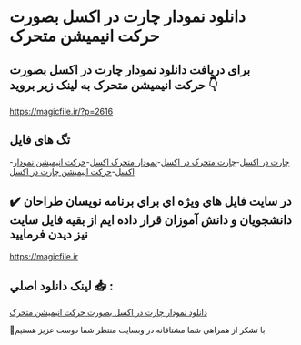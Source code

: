 # دانلود نمودار چارت در اکسل بصورت حرکت انیمیشن متحرک

## برای دریافت دانلود نمودار چارت در اکسل بصورت حرکت انیمیشن متحرک به لینک زیر بروید 👇

https://magicfile.ir/?p=2616

## تگ های فایل

-[چارت در اکسل](https://magicfile.ir/product/%d9%86%d9%85%d9%88%d8%af%d8%a7%d8%b1-%da%86%d8%a7%d8%b1%d8%aa-%d8%af%d8%b1-%d8%a7%da%a9%d8%b3%d9%84-%d8%a8%d8%b5%d9%88%d8%b1%d8%aa-%d8%ad%d8%b1%da%a9%d8%aa%d8%a7%d9%86%db%8c%d9%85%db%8c%d8%b4%d9%86-%d9%85%d8%aa%d8%ad%d8%b1%da%a9/)-[چارت متحرک در اکسل](https://magicfile.ir/product/%d9%86%d9%85%d9%88%d8%af%d8%a7%d8%b1-%da%86%d8%a7%d8%b1%d8%aa-%d8%af%d8%b1-%d8%a7%da%a9%d8%b3%d9%84-%d8%a8%d8%b5%d9%88%d8%b1%d8%aa-%d8%ad%d8%b1%da%a9%d8%aa%d8%a7%d9%86%db%8c%d9%85%db%8c%d8%b4%d9%86-%d9%85%d8%aa%d8%ad%d8%b1%da%a9/)-[نمودار متحرک اکسل](https://magicfile.ir/product/%d9%86%d9%85%d9%88%d8%af%d8%a7%d8%b1-%da%86%d8%a7%d8%b1%d8%aa-%d8%af%d8%b1-%d8%a7%da%a9%d8%b3%d9%84-%d8%a8%d8%b5%d9%88%d8%b1%d8%aa-%d8%ad%d8%b1%da%a9%d8%aa%d8%a7%d9%86%db%8c%d9%85%db%8c%d8%b4%d9%86-%d9%85%d8%aa%d8%ad%d8%b1%da%a9/)-[حرکت انیمیشن نمودار اکسل](https://magicfile.ir/product/%d9%86%d9%85%d9%88%d8%af%d8%a7%d8%b1-%da%86%d8%a7%d8%b1%d8%aa-%d8%af%d8%b1-%d8%a7%da%a9%d8%b3%d9%84-%d8%a8%d8%b5%d9%88%d8%b1%d8%aa-%d8%ad%d8%b1%da%a9%d8%aa%d8%a7%d9%86%db%8c%d9%85%db%8c%d8%b4%d9%86-%d9%85%d8%aa%d8%ad%d8%b1%da%a9/)-[حرکت انیمیشن چارت در اکسل](https://magicfile.ir/product/%d9%86%d9%85%d9%88%d8%af%d8%a7%d8%b1-%da%86%d8%a7%d8%b1%d8%aa-%d8%af%d8%b1-%d8%a7%da%a9%d8%b3%d9%84-%d8%a8%d8%b5%d9%88%d8%b1%d8%aa-%d8%ad%d8%b1%da%a9%d8%aa%d8%a7%d9%86%db%8c%d9%85%db%8c%d8%b4%d9%86-%d9%85%d8%aa%d8%ad%d8%b1%da%a9/)

## ✔️ در سايت فايل هاي ويژه اي براي برنامه نويسان طراحان دانشجويان و دانش آموزان قرار داده ايم از بقيه فايل سايت نيز ديدن فرماييد

https://magicfile.ir


## لينک دانلود اصلي 📥 :

[دانلود نمودار چارت در اکسل بصورت حرکت انیمیشن متحرک](https://magicfile.ir/product/%d9%86%d9%85%d9%88%d8%af%d8%a7%d8%b1-%da%86%d8%a7%d8%b1%d8%aa-%d8%af%d8%b1-%d8%a7%da%a9%d8%b3%d9%84-%d8%a8%d8%b5%d9%88%d8%b1%d8%aa-%d8%ad%d8%b1%da%a9%d8%aa%d8%a7%d9%86%db%8c%d9%85%db%8c%d8%b4%d9%86-%d9%85%d8%aa%d8%ad%d8%b1%da%a9/) 


🙏با تشکر از همراهي شما مشتاقانه در وبسایت منتظر شما دوست عزیز هستیم

